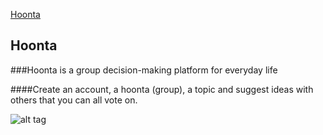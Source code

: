 [Hoonta](http://45.55.70.155/welcome)

## Hoonta

###Hoonta is a group decision-making platform for everyday life

####Create an account, a hoonta (group), a topic and suggest ideas with others that you can all vote on.


![alt tag](http://i.imgur.com/eYEM04l.png)
